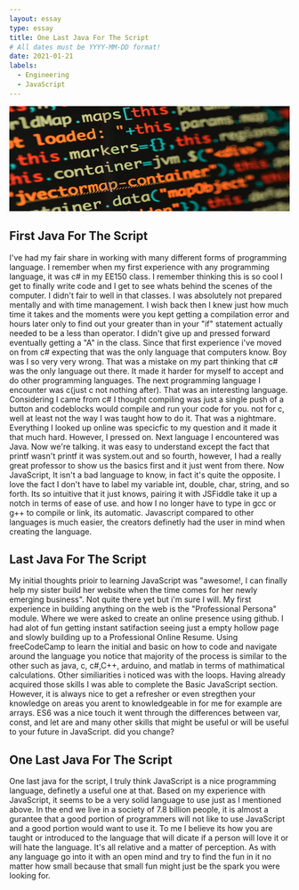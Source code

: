 ```yaml
---
layout: essay
type: essay
title: One Last Java For The Script
# All dates must be YYYY-MM-DD format!
date: 2021-01-21
labels:
  - Engineering
  - JavaScript
---
```


<img class="ui xlarge image" src="../images/IntroJavaEssay.png" width="1000">


## First Java For The Script

  I've had my fair share in working with many different forms of programming language. I remember when my first experience with any programming language, it was c# in my EE150 class. I remember thinking this is so cool I get to finally write code and I get to see whats behind the scenes of the computer. I didn't fair to well in that classes. I was absolutely not prepared mentally and with time management. I wish back then I knew just how much time it takes and the moments were you kept getting a compilation error and hours later only to find out your greater than in your "if" statement actually needed to be a less than operator. I didn't give up and pressed forward eventually getting a "A" in the class.
  Since that first experience i've moved on from c# expecting that was the only language that computers know. Boy was I so very very wrong. That was a mistake on my part thinking that c# was the only language out there. It made it harder for myself to accept and do other programming languages. The next programming language I encounter was c(just c not nothing after). That was an interesting language. Considering I came from c# I thought compiling was just a single push of a button and codeblocks would compile and run your code for you. not for c, well at least not the way I was taught how to do it. That was a nightmare. Everything I looked up online was specicfic to my question and it made it that much hard. However, I pressed on.
  Next language I encountered was Java. Now we're talking. it was easy to understand except the fact that printf wasn't printf it was system.out and so fourth, however, I had a really great professor to show us the basics first and it just went from there. 
  Now JavaScript, It isn't a bad language to know, in fact it's quite the opposite. I love the fact I don't have to label my variable int, double, char, string, and so forth. Its so intuitive that it just knows, pairing it with JSFiddle take it up a notch in terms of ease of use. and how I no longer have to type in gcc or g++ to compile or link, its automatic. Javascript compared to other languages is much easier, the creators definetly had the user in mind when creating the language. 
  
  
## Last Java For The Script
 
  My initial thoughts prioir to learning JavaScript was "awesome!, I can finally help my sister build her website when the time comes for her newly emerging business". Not quite there yet but i'm sure I will. My first experience in building anything on the web is the "Professional Persona" module. Where we were asked to create an online presence using github. I had alot of fun getting instant satifaction seeing just a empty hollow page and slowly building up to a Professional Online Resume. Using freeCodeCamp to learn the initial and basic on how to code and navigate around the language you notice that majority of the process is similar to the other such as java, c, c#,C++, arduino, and matlab in terms of mathimatical calculations.
  Other similiarities i noticed was with the loops. Having already acquired those skills I was able to complete the Basic JavaScript section. However, it is always nice to get a refresher or even stregthen your knowledge on areas you arent to knowledgeable in for me for example are arrays.
  ES6 was a nice touch it went through the differences between var, const, and let are and many other skills that might be useful or will be useful to your future in JavaScript. did you change?


## One Last Java For The Script

  One last java for the script, I truly think JavaScript is a nice programming language, definetly a useful one at that. Based on my experience with JavaScript, it seems to be a very solid language to use just as I mentioned above. 
In the end we live in a society of 7.8 billion people, it is almost a gurantee that a good portion of programmers will not like to use JavaScript and a good portion would want to use it. To me I believe its how you are taught or introduced to the language that will dicate if a person will love it or will hate the language. It's all relative and a matter of perception. As with any language go into it with an open mind and try to find the fun in it no matter how small because that small fun might just be the spark you were looking for.
